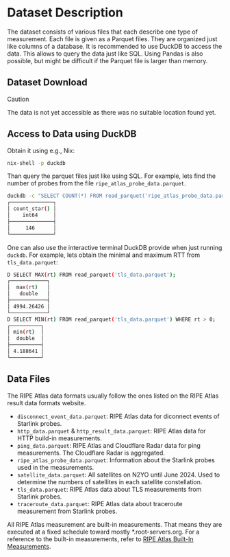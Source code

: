 # Dataset Description

The dataset consists of various files that each describe one type of measurement. Each file is given as a Parquet files. They are organized just like columns of a database.
It is recommended to use DuckDB to access the data. This allows to query the data just like SQL. Using Pandas is also possible, but might be difficult if the Parquet file is larger than memory.

## Dataset Download

> [!CAUTION]
> The data is not yet accessible as there was no suitable location found yet.

## Access to Data using DuckDB

Obtain it using e.g., Nix:

```bash
nix-shell -p duckdb
```

Than query the parquet files just like using SQL. For example, lets find the number of probes from the file `ripe_atlas_probe_data.parquet`.

```bash
duckdb -c "SELECT COUNT(*) FROM read_parquet('ripe_atlas_probe_data.parquet');"
┌──────────────┐
│ count_star() │
│    int64     │
├──────────────┤
│     146      │
└──────────────┘
```

One can also use the interactive terminal DuckDB provide when just running `duckdb`. For example, lets obtain the minimal and maximum RTT from `tls_data.parquet`:

```bash
D SELECT MAX(rt) FROM read_parquet('tls_data.parquet');
┌────────────┐
│  max(rt)   │
│   double   │
├────────────┤
│ 4994.26426 │
└────────────┘
D SELECT MIN(rt) FROM read_parquet('tls_data.parquet') WHERE rt > 0;
┌──────────┐
│ min(rt)  │
│  double  │
├──────────┤
│ 4.188641 │
└──────────┘
```

## Data Files

The RIPE Atlas data formats usually follow the ones listed on the RIPE Atlas result data formats website.
- `disconnect_event_data.parquet`: RIPE Atlas data for diconnect events of Starlink probes.
- `http_data.parquet` & `http_result_data.parquet`: RIPE Atlas data for HTTP build-in measurements.
- `ping_data.parquet`: RIPE Atlas and Cloudflare Radar data for ping measurements. The Cloudflare Radar is aggregated.
- `ripe_atlas_probe_data.parquet`: Information about the Starlink probes used in the measurements.
- `satellite_data.parquet`: All satellites on N2YO until June 2024. Used to determine the numbers of satellites in each satellite constellation.
- `tls_data.parquet`: RIPE Atlas data about TLS measurements from Starlink probes.
- `traceroute_data.parquet`: RIPE Atlas data about traceroute measurement from Starlink probes.

All RIPE Atlas measurement are built-in measurements. That means they are executed at a fixed schedule toward mostly *.root-servers.org. For a reference to the built-in measurements, refer to [RIPE Atlas Built-In Measurements](https://atlas.ripe.net/docs/getting-started/built-in-measurements).

